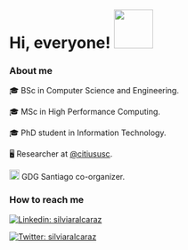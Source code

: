 <h1> Hi, everyone! <img src="https://media.giphy.com/media/VOPK1BqsMEJRS/giphy.gif" width="70"></h1>

<h3>About me</h3>

🎓 BSc in Computer Science and Engineering.

🎓 MSc in High Performance Computing.

🎓 PhD student in Information Technology.

🖥 Researcher at [@citiususc](https://www.github.com/citiususc).

<img src=https://emojis.slackmojis.com/emojis/images/1563874283/6032/gdg.png?1563874283 width="18"> GDG Santiago co-organizer.

<h3>How to reach me</h3>

[![Linkedin: silviaralcaraz](https://img.shields.io/badge/linkedin-silviaralcaraz-blue?style=flat-square&logo=Linkedin&logoColor=white&link=https://www.linkedin.com/in/silviaralcaraz/)](https://www.linkedin.com/in/silviaralcaraz/)

[![Twitter: silviaralcaraz](https://img.shields.io/twitter/url?label=silviaralcaraz&style=social&url=https%3A%2F%2Fwww.twitter.com%2Fsilviaralcaraz)](https://twitter.com/silviaralcaraz)
